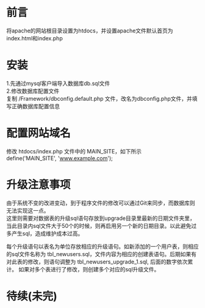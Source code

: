 # 前言
将apache的网站根目录设置为htdocs，并设置apache文件默认首页为index.html和index.php  

# 安装
1.先通过mysql客户端导入数据库db.sql文件  
2.修改数据库配置文件  
复制 /Framework/dbconfig.default.php 文件，改名为dbconfig.php文件，并填写正确数据库配置信息  

# 配置网站域名
修改 htdocs/index.php 文件中的 MAIN_SITE，如下所示  
define('MAIN_SITE', 'www.example.com');


# 升级注意事项
由于系统不变的改进变动，到于程序文件的修改可以通过Git来同步，而数据库则无法实现这一点。  
这里则需要对数据表的升级sql语句存放到upgrade目录里最新的日期文件夹里，当此目录内sql文件大于50个的时候，则再启用另一个新的日期目录。以此避免过多产生sql，造成维护成本过高。  

每个升级语句以表名为单位存放相应的升级语句。如新添加的一个用户表，则相应的sql文件名称为 tbl_newusers.sql，文件内容为相应的创建表语句。后期如果有对此表的修改，则语句调整为 tbl_newusers_upgrade_1.sql, 后面的数字依次累计。
如果对多个表进行了修改，则创建多个对应的sql升级文件。  


# 待续(未完)